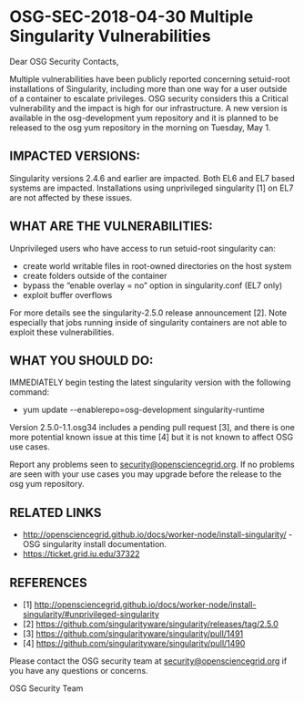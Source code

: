 # OSG-SEC-2018-04-30 Multiple Singularity Vulnerabilities

Dear OSG Security Contacts,

Multiple vulnerabilities have been publicly reported concerning setuid-root installations of Singularity, including more than one way for a user outside of a container to escalate privileges.  OSG security considers this a Critical vulnerability and the impact is high for our infrastructure.  A new version is available in the osg-development yum repository and it is planned to be released to the osg yum repository in the morning on Tuesday, May 1.

## IMPACTED VERSIONS:
Singularity versions 2.4.6 and earlier are impacted.  Both EL6 and EL7 based systems are impacted.  Installations using unprivileged singularity [1] on EL7 are not affected by these issues.

## WHAT ARE THE VULNERABILITIES:
Unprivileged users who have access to run setuid-root singularity can:

- create world writable files in root-owned directories on the host system
- create folders outside of the container
- bypass the “enable overlay = no” option in singularity.conf (EL7 only)
- exploit buffer overflows

For more details see the singularity-2.5.0 release announcement [2]. Note especially that jobs running inside of singularity containers are not able to exploit these vulnerabilities.

## WHAT YOU SHOULD DO:
IMMEDIATELY begin testing the latest singularity version with the following command:

- yum update --enablerepo=osg-development singularity-runtime

Version 2.5.0-1.1.osg34 includes a pending pull request [3], and there is one more potential known issue at this time [4] but it is not known to affect OSG use cases.  

Report any problems seen to security@opensciencegrid.org.  If no problems are seen with your use cases you may upgrade before the release to the osg yum repository.

## RELATED LINKS
- http://opensciencegrid.github.io/docs/worker-node/install-singularity/ - OSG singularity install documentation.
- https://ticket.grid.iu.edu/37322

## REFERENCES
- [1] http://opensciencegrid.github.io/docs/worker-node/install-singularity/#unprivileged-singularity
- [2] https://github.com/singularityware/singularity/releases/tag/2.5.0
- [3] https://github.com/singularityware/singularity/pull/1491
- [4] https://github.com/singularityware/singularity/pull/1490

Please contact the OSG security team at security@opensciencegrid.org if you have any questions or concerns. 

OSG Security Team
